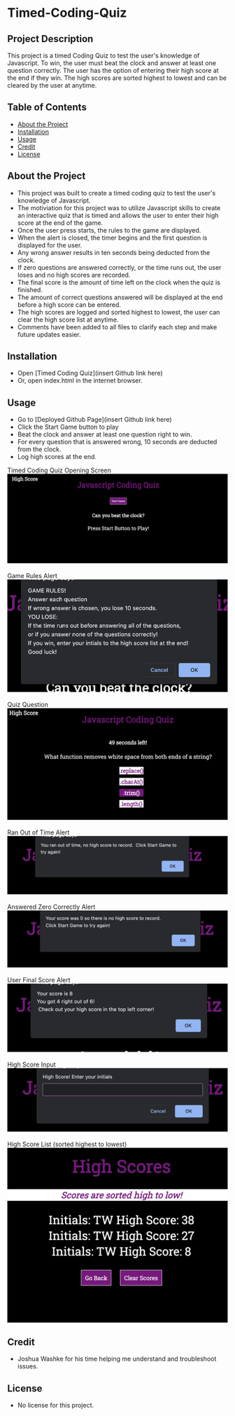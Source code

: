 # Timed-Coding-Quiz

## Project Description

This project is a timed Coding Quiz to test the user's knowledge of Javascript.  To win, the user must beat the clock and answer at least one question correctly.  The user has the option of entering their high score at the end if they win.  The high scores are sorted highest to lowest and can be cleared by the user at anytime.

## Table of Contents 

- [About the Project](#about-the-project)
- [Installation](#installation)
- [Usage](#usage)
- [Credit](#credit)
- [License](#license)

## About the Project

- This project was built to create a timed coding quiz to test the user's knowledge of Javascript.
- The motiviation for this project was to utilize Javascript skills to create an interactive quiz that is timed and allows the user to enter their high score at the end of the game.  
- Once the user press starts, the rules to the game are displayed.
- When the alert is closed, the timer begins and the first question is displayed for the user.
- Any wrong answer results in ten seconds being deducted from the clock.
- If zero questions are answered correctly, or the time runs out, the user loses and no high scores are recorded.
- The final score is the amount of time left on the clock when the quiz is finished.
- The amount of correct questions answered will be displayed at the end before a high score can be entered.
- The high scores are logged and sorted highest to lowest, the user can clear the high score list at anytime.
- Comments have been added to all files to clarify each step and make future updates easier.

## Installation

- Open [Timed Coding Quiz](insert Github link here) 
- Or, open index.html in the internet browser.

## Usage

- Go to [Deployed Github Page](insert Github link here)
- Click the Start Game button to play
- Beat the clock and answer at least one question right to win.
- For every question that is answered wrong, 10 seconds are deducted from the clock.
- Log high scores at the end.

Timed Coding Quiz Opening Screen \
![Timed Coding Quiz](Assets/images/timed_coding_quiz.png) \
\
Game Rules Alert \
![Game Rules](Assets/images/game_rules.png) \
\
Quiz Question \
![Quiz Question](Assets/images/quiz_question.png) \
\
Ran Out of Time Alert \
![User Ran Out of Time](Assets/images/ran_out_of_time.png) \
\
Answered Zero Correctly Alert \
![User Answered Zero Correct](Assets/images/zero_answered_correctly.png) \
\
User Final Score Alert \
![User Final Score](Assets/images/user_final_score.png) \
\
High Score Input \
![High Score Input](Assets/images/highscore_input.png) \
\
High Score List (sorted highest to lowest) \
![High Score List](Assets/images/highscores_list.png) 

## Credit

- Joshua Washke for his time helping me understand and troubleshoot issues.

## License

- No license for this project.